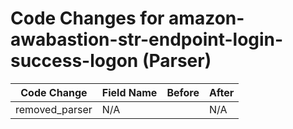 # Code Changes for amazon-awabastion-str-endpoint-login-success-logon (Parser)

| Code Change | Field Name | Before | After |
|-------------|------------|--------|-------|
| removed_parser | N/A |  | N/A |